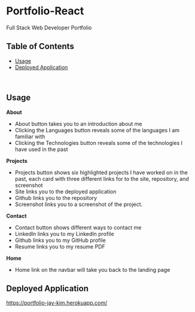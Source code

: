 # Portfolio-React
Full Stack Web Developer Portfolio
<br/>

## Table of Contents
* [Usage](#usage)
* [Deployed Application](#deployed-application)

<br/>

## Usage
**About**
<br/>
* About button takes you to an introduction about me 
* Clicking the Languages button reveals some of the languages I am familiar with
* Clicking the Technologies button reveals some of the technologies I have used in the past

**Projects**
* Projects button shows six highlighted projects I have worked on in the past, each card with three different links for to the site, repository, and screenshot
* Site links you to the deployed application
* Github links you to the repository
* Screenshot links you to a screenshot of the project.

**Contact**
* Contact button shows different ways to contact me
* LinkedIn links you to my LinkedIn profile
* Github links you to my GitHub profile
* Resume links you to my resume PDF

**Home**
* Home link on the navbar will take you back to the landing page

## Deployed Application
https://portfolio-jay-kim.herokuapp.com/
